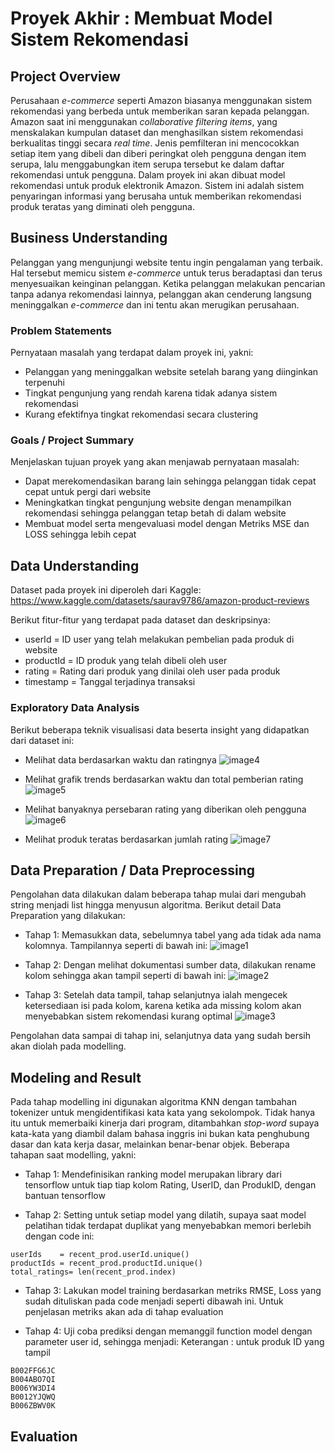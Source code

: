 # Proyek Akhir : Membuat Model Sistem Rekomendasi

## Project Overview
Perusahaan *e-commerce* seperti Amazon biasanya menggunakan sistem rekomendasi yang berbeda untuk memberikan saran kepada pelanggan. Amazon saat ini menggunakan *collaborative filtering items*, yang menskalakan kumpulan dataset dan menghasilkan sistem rekomendasi berkualitas tinggi secara *real time*. Jenis pemfilteran ini mencocokkan setiap item yang dibeli dan diberi peringkat oleh pengguna dengan item serupa, lalu menggabungkan item serupa tersebut ke dalam daftar rekomendasi untuk pengguna. Dalam proyek ini akan dibuat model rekomendasi untuk produk elektronik Amazon. Sistem ini adalah sistem penyaringan informasi yang berusaha untuk memberikan rekomendasi produk teratas yang diminati oleh pengguna.

## Business Understanding
Pelanggan yang mengunjungi website tentu ingin pengalaman yang terbaik. Hal tersebut memicu sistem *e-commerce* untuk terus beradaptasi dan terus menyesuaikan keinginan pelanggan. Ketika pelanggan melakukan pencarian tanpa adanya rekomendasi lainnya, pelanggan akan cenderung langsung meninggalkan *e-commerce* dan ini tentu akan merugikan perusahaan.

### Problem Statements
Pernyataan masalah yang terdapat dalam proyek ini, yakni:
- Pelanggan yang meninggalkan website setelah barang yang diinginkan terpenuhi
- Tingkat pengunjung yang rendah karena tidak adanya sistem rekomendasi
- Kurang efektifnya tingkat rekomendasi secara clustering

### Goals / Project Summary
Menjelaskan tujuan proyek yang akan menjawab pernyataan masalah:
- Dapat merekomendasikan barang lain sehingga pelanggan tidak cepat cepat untuk pergi dari website
- Meningkatkan tingkat pengunjung website dengan menampilkan rekomendasi sehingga pelanggan tetap betah di dalam website
- Membuat model serta mengevaluasi model dengan Metriks MSE dan LOSS sehingga lebih cepat

## Data Understanding
Dataset pada proyek ini diperoleh dari Kaggle: https://www.kaggle.com/datasets/saurav9786/amazon-product-reviews

Berikut fitur-fitur yang terdapat pada dataset dan deskripsinya:
- userId = ID user yang telah melakukan pembelian pada produk di website
- productId = ID produk yang telah dibeli oleh user
- rating = Rating dari produk yang dinilai oleh user pada produk
- timestamp = Tanggal terjadinya transaksi

### Exploratory Data Analysis
Berikut beberapa teknik visualisasi data beserta insight yang didapatkan dari dataset ini:

- Melihat data berdasarkan waktu dan ratingnya
![image4](https://user-images.githubusercontent.com/99348807/204231808-2f99cf39-c3a5-41a7-8aca-1f2ce980c9b2.jpg)


- Melihat grafik trends berdasarkan waktu dan total pemberian rating
![image5](https://user-images.githubusercontent.com/99348807/204231811-8be61473-0243-4570-bfd3-2f58419ea4fd.jpg)


- Melihat banyaknya persebaran rating yang diberikan oleh pengguna
![image6](https://user-images.githubusercontent.com/99348807/204231812-00cebaf3-c54e-4279-b754-38820ddaf898.jpg)


- Melihat produk teratas berdasarkan jumlah rating
![image7](https://user-images.githubusercontent.com/99348807/204231813-23da8b20-b92a-4ff1-b411-8802c7eb99cd.jpg)


## Data Preparation / Data Preprocessing
Pengolahan data dilakukan dalam beberapa tahap mulai dari mengubah string menjadi list hingga menyusun algoritma. Berikut detail Data Preparation yang dilakukan:
- Tahap 1: Memasukkan data, sebelumnya tabel yang ada tidak ada nama kolomnya. Tampilannya seperti di bawah ini:
![image1](https://user-images.githubusercontent.com/99348807/204231793-5465cf37-63c2-4860-ac40-2e0f5bdcb349.jpg)


- Tahap 2: Dengan melihat dokumentasi sumber data, dilakukan rename kolom sehingga akan tampil seperti di bawah ini:
![image2](https://user-images.githubusercontent.com/99348807/204231802-59ab79f6-911e-4508-9545-d2772eaba912.jpg)


- Tahap 3: Setelah data tampil, tahap selanjutnya ialah mengecek ketersediaan isi pada kolom, karena ketika ada missing kolom akan menyebabkan sistem rekomendasi kurang optimal
![image3](https://user-images.githubusercontent.com/99348807/204231806-f1829b43-7355-4fd4-9c0e-087b13275c63.jpg)


Pengolahan data sampai di tahap ini, selanjutnya data yang sudah bersih akan diolah pada modelling.

## Modeling and Result
Pada tahap modelling ini digunakan algoritma KNN dengan tambahan tokenizer untuk mengidentifikasi kata kata yang sekolompok. Tidak hanya itu untuk memerbaiki kinerja dari program, ditambahkan *stop-word* supaya kata-kata yang diambil dalam bahasa inggris ini bukan kata penghubung dasar dan kata kerja dasar, melainkan benar-benar objek. Beberapa tahapan saat modelling, yakni:

- Tahap 1: Mendefinisikan ranking model merupakan library dari tensorflow untuk tiap tiap kolom Rating, UserID, dan ProdukID, dengan bantuan tensorflow

- Tahap 2: Setting untuk setiap model yang dilatih, supaya saat model pelatihan tidak terdapat duplikat yang menyebabkan memori berlebih dengan code ini:
```
userIds    = recent_prod.userId.unique()
productIds = recent_prod.productId.unique()
total_ratings= len(recent_prod.index)
```
- Tahap 3: Lakukan model training berdasarkan metriks RMSE, Loss yang sudah dituliskan pada code menjadi seperti dibawah ini. Untuk penjelasan metriks akan ada di tahap evaluation

- Tahap 4: Uji coba prediksi dengan memanggil function model dengan parameter user id, sehingga menjadi:
Keterangan : untuk produk ID yang tampil
```
B002FFG6JC
B004ABO7QI
B006YW3DI4
B0012YJQWQ
B006ZBWV0K
```

## Evaluation
